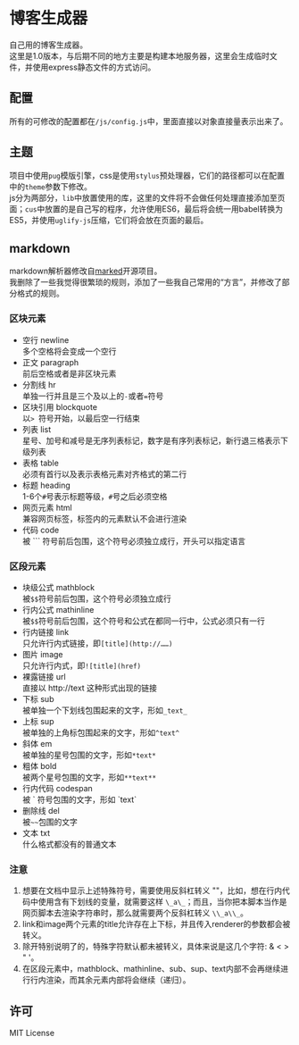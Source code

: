# 博客生成器

自己用的博客生成器。  
这里是1.0版本，与后期不同的地方主要是构建本地服务器，这里会生成临时文件，并使用express静态文件的方式访问。  

## 配置
所有的可修改的配置都在`/js/config.js`中，里面直接以对象直接量表示出来了。

## 主题
项目中使用`pug`模版引擎，css是使用`stylus`预处理器，它们的路径都可以在配置中的`theme`参数下修改。  
js分为两部分，`lib`中放置使用的库，这里的文件将不会做任何处理直接添加至页面；`cus`中放置的是自己写的程序，允许使用ES6，最后将会统一用babel转换为ES5，并使用`uglify-js`压缩，它们将会放在页面的最后。

## markdown
markdown解析器修改自[marked](https://github.com/chjj/marked)开源项目。  
我删除了一些我觉得很繁琐的规则，添加了一些我自己常用的“方言”，并修改了部分格式的规则。  

### 区块元素
* 空行 newline  
  多个空格将会变成一个空行
* 正文 paragraph  
  前后空格或者是非区块元素
* 分割线 hr  
  单独一行并且是三个及以上的`-`或者`=`符号
* 区块引用 blockquote  
  以`> `符号开始，以最后空一行结束
* 列表 list  
  星号、加号和减号是无序列表标记，数字是有序列表标记，新行退三格表示下级列表
* 表格 table  
  必须有首行以及表示表格元素对齐格式的第二行
* 标题 heading  
  1-6个`#`号表示标题等级，`#`号之后必须空格
* 网页元素 html   
  兼容网页标签，标签内的元素默认不会进行渲染
* 代码 code  
  被 ``` 符号前后包围，这个符号必须独立成行，开头可以指定语言
  
### 区段元素
* 块级公式 mathblock  
  被`$$`符号前后包围，这个符号必须独立成行
* 行内公式 mathinline  
  被`$$`符号前后包围，这个符号和公式在都同一行中，公式必须只有一行
* 行内链接 link  
  只允许行内式链接，即`[title](http://……)`
* 图片 image  
  只允许行内式，即`![title](href)`
* 裸露链接 url  
  直接以 http\://text 这种形式出现的链接
* 下标 sub  
  被单独一个下划线包围起来的文字，形如`_text_`
* 上标 sup  
  被单独的上角标包围起来的文字，形如`^text^`
* 斜体 em  
  被单独的星号包围的文字，形如`*text*`
* 粗体 bold  
  被两个星号包围的文字，形如`**text**`
* 行内代码 codespan  
  被 \` 符号包围的文字，形如 \`text\`
* 删除线 del  
  被`~~`包围的文字
* 文本 txt  
  什么格式都没有的普通文本

### 注意
1. 想要在文档中显示上述特殊符号，需要使用反斜杠转义 "\"，比如，想在行内代码中使用含有下划线的变量，就需要这样 `\_a\_`；而且，当你把本脚本当作是网页脚本去渲染字符串时，那么就需要两个反斜杠转义 `\\_a\\_`。  
2. link和image两个元素的title允许存在上下标，并且传入renderer的参数都会被转义。  
3. 除开特别说明了的，特殊字符默认都未被转义，具体来说是这几个字符: & < > " '。  
4. 在区段元素中，mathblock、mathinline、sub、sup、text内部不会再继续进行行内渲染，而其余元素内部将会继续（递归）。  

## 许可
MIT License